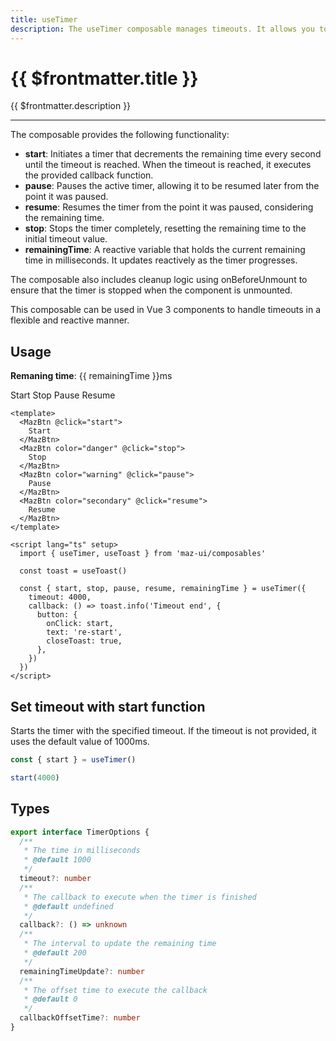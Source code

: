 ```yaml
---
title: useTimer
description: The useTimer composable manages timeouts. It allows you to start, pause, resume, and stop a timer with reactive updates on the remaining time. Ideal for handling asynchronous operations or user interactions with a specified timeout.
---
```


# {{ $frontmatter.title }}

{{ $frontmatter.description }}

---

The composable provides the following functionality:

- **start**: Initiates a timer that decrements the remaining time every second until the timeout is reached. When the timeout is reached, it executes the provided callback function.
- **pause**: Pauses the active timer, allowing it to be resumed later from the point it was paused.
- **resume**: Resumes the timer from the point it was paused, considering the remaining time.
- **stop**: Stops the timer completely, resetting the remaining time to the initial timeout value.
- **remainingTime**: A reactive variable that holds the current remaining time in milliseconds. It updates reactively as the timer progresses.

The composable also includes cleanup logic using onBeforeUnmount to ensure that the timer is stopped when the component is unmounted.

This composable can be used in Vue 3 components to handle timeouts in a flexible and reactive manner.

## Usage

**Remaning time**: {{ remainingTime }}ms

<div class="maz-flex maz-items-center maz-gap-2">
  <MazBtn @click="start">
    Start
  </MazBtn>
  <MazBtn color="danger" @click="stop">
    Stop
  </MazBtn>
  <MazBtn color="warning" @click="pause">
    Pause
  </MazBtn>
  <MazBtn color="secondary" @click="resume">
    Resume
  </MazBtn>
</div>

<script lang="ts" setup>
  import { useTimer } from 'maz-ui/src/composables/useTimer'
  import { useToast } from 'maz-ui/src/composables/useToast'

  const toast = useToast()

  const { start, stop, pause, resume, remainingTime } = useTimer({
    timeout: 4000,
    callback: () => toast.info('Timeout end', {
      button: {
        onClick: start,
        text: 're-start',
        closeToast: true,
      },
    })
  })
</script>

```vue
<template>
  <MazBtn @click="start">
    Start
  </MazBtn>
  <MazBtn color="danger" @click="stop">
    Stop
  </MazBtn>
  <MazBtn color="warning" @click="pause">
    Pause
  </MazBtn>
  <MazBtn color="secondary" @click="resume">
    Resume
  </MazBtn>
</template>

<script lang="ts" setup>
  import { useTimer, useToast } from 'maz-ui/composables'

  const toast = useToast()

  const { start, stop, pause, resume, remainingTime } = useTimer({
    timeout: 4000,
    callback: () => toast.info('Timeout end', {
      button: {
        onClick: start,
        text: 're-start',
        closeToast: true,
      },
    })
  })
</script>
```

## Set timeout with start function

Starts the timer with the specified timeout. If the timeout is not provided, it uses the default value of 1000ms.

```ts
const { start } = useTimer()

start(4000)
```

## Types

```ts
export interface TimerOptions {
  /**
   * The time in milliseconds
   * @default 1000
   */
  timeout?: number
  /**
   * The callback to execute when the timer is finished
   * @default undefined
   */
  callback?: () => unknown
  /**
   * The interval to update the remaining time
   * @default 200
   */
  remainingTimeUpdate?: number
  /**
   * The offset time to execute the callback
   * @default 0
   */
  callbackOffsetTime?: number
}
```
